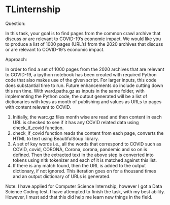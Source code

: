# TLinternship

Question:

In this task, your goal is to find pages from the common crawl archive that discuss or are relevant to COVID-19’s economic impact. We would like you to produce a list of 1000 pages (URL’s) from the 2020 archives that discuss or are relevant to COVID-19’s economic impact.

Approach:

In order to find a set of 1000 pages from the 2020 archives that are relevant to COVID-19, a ipython notebook has been created with required Python code that also makes use of the given script. For larger inputs, this code does substantial time to run. Future enhancements do include cutting down this run time. With ward.paths.gz as inputs in the same folder, with implementing the Python code, 
the output generated will be a list of dictionaries with  keys as month of publishing and values as URLs to pages with content relevant to COVID.
1. Initially, the warc.gz files month wise are read and then content in each URL is checked to see if it has any COVID related data using check_if_covid function. 
2. check_if_covid function reads the content from each page, converts the HTML to text using BeautifulSoup library. 
3. A set of key words i.e., all the words that correspond to COVID such as COVID, covid, CORONA, Corona, corona, pandemic and so on is defined. Then the extracted text in the above step is converted into tokens using nltk tokenizer and each of it is matched against this list.
4. If there is any match found, then the URL is added to the output dictionary, if not ignored. This iteration goes on for a thousand times and an output dictionary of URLs is generated.

Note:
I have applied for Computer Science Internship, however I got a Data Science Coding test. I have attempted to finish the task, with my best ability. However, I must add that this did help me learn new things in the field. 
